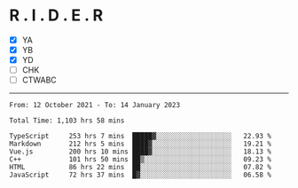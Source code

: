 # R . I . D . E . R

- [x] YA
- [x] YB
- [x] YD
- [ ] CHK
- [ ] CTWABC

---

<!--START_SECTION:waka-->

```text
From: 12 October 2021 - To: 14 January 2023

Total Time: 1,103 hrs 58 mins

TypeScript     253 hrs 7 mins  █████▓░░░░░░░░░░░░░░░░░░░   22.93 %
Markdown       212 hrs 5 mins  ████▓░░░░░░░░░░░░░░░░░░░░   19.21 %
Vue.js         200 hrs 10 mins ████▓░░░░░░░░░░░░░░░░░░░░   18.13 %
C++            101 hrs 50 mins ██▒░░░░░░░░░░░░░░░░░░░░░░   09.23 %
HTML           86 hrs 22 mins  ██░░░░░░░░░░░░░░░░░░░░░░░   07.82 %
JavaScript     72 hrs 37 mins  █▓░░░░░░░░░░░░░░░░░░░░░░░   06.58 %
```

<!--END_SECTION:waka-->
